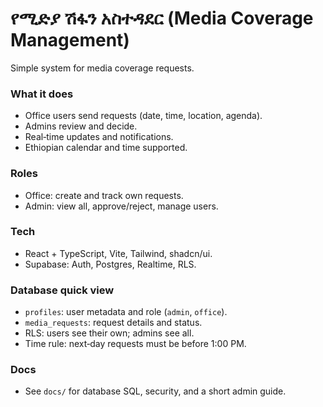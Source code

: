# የሚድያ ሽፋን አስተዳደር (Media Coverage Management)

Simple system for media coverage requests.

### What it does
- Office users send requests (date, time, location, agenda).
- Admins review and decide.
- Real‑time updates and notifications.
- Ethiopian calendar and time supported.

### Roles
- Office: create and track own requests.
- Admin: view all, approve/reject, manage users.

### Tech
- React + TypeScript, Vite, Tailwind, shadcn/ui.
- Supabase: Auth, Postgres, Realtime, RLS.

### Database quick view
- `profiles`: user metadata and role (`admin`, `office`).
- `media_requests`: request details and status.
- RLS: users see their own; admins see all.
- Time rule: next‑day requests must be before 1:00 PM.

### Docs
- See `docs/` for database SQL, security, and a short admin guide.